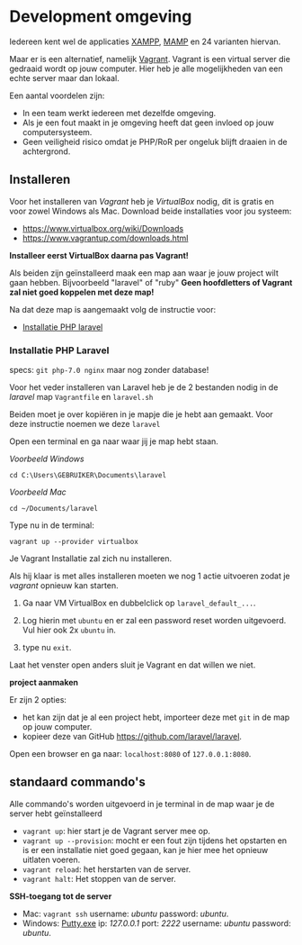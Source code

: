 # **Development omgeving**
Iedereen kent wel de applicaties [XAMPP](https://www.apachefriends.org), [MAMP](https://www.mamp.info/en/) en 24 varianten hiervan.

Maar er is een alternatief, namelijk [Vagrant](https://www.vagrantup.com/).
Vagrant is een virtual server die gedraaid wordt op jouw computer.
Hier heb je alle mogelijkheden van een echte server maar dan lokaal.

Een aantal voordelen zijn:
- In een team werkt iedereen met dezelfde omgeving.
- Als je een fout maakt in je omgeving heeft dat geen invloed op jouw computersysteem.
- Geen veiligheid risico omdat je PHP/RoR per ongeluk blijft draaien in de achtergrond.


## **Installeren**

Voor het installeren van _Vagrant_ heb je _VirtualBox_ nodig, dit is gratis en voor zowel Windows als Mac.
Download beide installaties voor jou systeem:
- https://www.virtualbox.org/wiki/Downloads
- https://www.vagrantup.com/downloads.html

**Installeer eerst VirtualBox daarna pas Vagrant!**

Als beiden zijn geïnstalleerd maak een map aan waar je jouw project wilt gaan hebben. Bijvoorbeeld "laravel" of "ruby" **Geen hoofdletters of Vagrant zal niet goed koppelen met deze map!**

Na dat deze map is aangemaakt volg de instructie voor:
- [Installatie PHP laravel](#installatie-php-laravel)


### **Installatie PHP Laravel**
specs: `git php-7.0 nginx` maar nog zonder database!

Voor het veder installeren van Laravel heb je de 2 bestanden nodig in de _laravel_ map `Vagrantfile` en `laravel.sh`

Beiden moet je over kopiëren in je mapje die je hebt aan gemaakt. Voor deze instructie noemen we deze `laravel`

Open een terminal en ga naar waar jij je map hebt staan.

_Voorbeeld Windows_
```
cd C:\Users\GEBRUIKER\Documents\laravel
```

_Voorbeeld Mac_
```
cd ~/Documents/laravel
```

Type nu in de terminal:
```
vagrant up --provider virtualbox
```
Je Vagrant Installatie zal zich nu installeren.

Als hij klaar is met alles installeren moeten we nog 1 actie uitvoeren zodat je _vagrant_ opnieuw kan starten.

1. Ga naar VM VirtualBox en dubbelclick op `laravel_default_...`.

2. Log hierin met `ubuntu` en er zal een password reset worden uitgevoerd. Vul hier ook 2x `ubuntu` in.

3. type nu `exit`.

Laat het venster open anders sluit je Vagrant en dat willen we niet.

**project aanmaken**

Er zijn 2 opties:
- het kan zijn dat je al een project hebt, importeer deze met `git` in de map op jouw computer.
- kopieer deze van GitHub https://github.com/laravel/laravel.

Open een browser en ga naar: `localhost:8080` of `127.0.0.1:8080`.

## **standaard commando's**
Alle commando's worden uitgevoerd in je terminal in de map waar je de server hebt geïnstalleerd
- `vagrant up`: hier start je de Vagrant server mee op.
- `vagrant up --provision`: mocht er een fout zijn tijdens het opstarten en is er een installatie niet goed gegaan, kan je hier mee het opnieuw uitlaten voeren.
- `vagrant reload`: het herstarten van de server.
- `vagrant halt`: Het stoppen van de server.

**SSH-toegang tot de server**
- Mac: `vagrant ssh` username: _ubuntu_ password: _ubuntu_.
- Windows: [Putty.exe](http://www.chiark.greenend.org.uk/~sgtatham/putty/latest.html) ip: _127.0.0.1_ port: _2222_ username: _ubuntu_ password: _ubuntu_.
